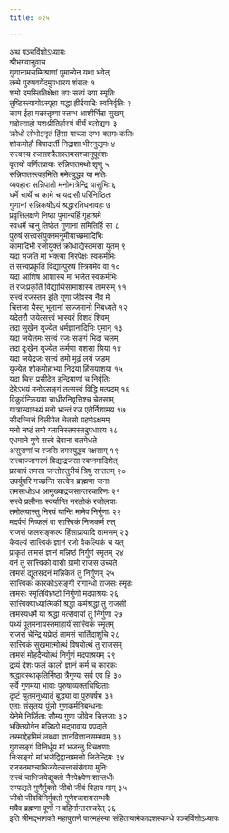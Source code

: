 ```yaml
---
title: ०२५

---
```

अथ पञ्चविंशोऽध्यायः  
श्रीभगवानुवाच  
गुणानामसम्मिश्राणां पुमान्येन यथा भवेत्  
तन्मे पुरुषवर्येदमुपधारय शंसतः १  
शमो दमस्तितिक्षेक्षा तपः सत्यं दया स्मृतिः  
तुष्टिस्त्यागोऽस्पृहा श्रद्धा ह्रीर्दयादिः स्वनिर्वृतिः २  
काम ईहा मदस्तृष्णा स्तम्भ आशीर्भिदा सुखम्  
मदोत्साहो यशःप्रीतिर्हास्यं वीर्यं बलोद्यमः ३  
क्रोधो लोभोऽनृतं हिंसा याच्ञा दम्भः क्लमः कलिः  
शोकमोहौ विषादार्ती निद्राशा भीरनुद्यमः ४  
सत्त्वस्य रजसश्चैतास्तमसश्चानुपूर्वशः  
वृत्तयो वर्णितप्रायाः सन्निपातमथो शृणु ५  
सन्निपातस्त्वहमिति ममेत्युद्धव या मतिः  
व्यवहारः सन्निपातो मनोमात्रेन्द्रि यासुभिः ६  
धर्मे चार्थे च कामे च यदासौ परिनिष्ठितः  
गुणानां सन्निकर्षोऽयं श्रद्धारतिधनावहः ७  
प्रवृत्तिलक्षणे निष्ठा पुमान्यर्हि गृहाश्रमे  
स्वधर्मे चानु तिष्ठेत गुणानां समितिर्हि सा ८  
पुरुषं सत्त्वसंयुक्तमनुमीयाच्छमादिभिः  
कामादिभी रजोयुक्तं क्रोधाद्यैस्तमसा युतम् ९  
यदा भजति मां भक्त्या निरपेक्षः स्वकर्मभिः  
तं सत्त्वप्रकृतिं विद्यात्पुरुषं स्त्रियमेव वा १०  
यदा आशिष आशास्य मां भजेत स्वकर्मभिः  
तं रजःप्रकृतिं विद्याथिंसामाशास्य तामसम् ११  
सत्त्वं रजस्तम इति गुणा जीवस्य नैव मे  
चित्तजा यैस्तु भूतानां सज्जमानो निबध्यते १२  
यदेतरौ जयेत्सत्त्वं भास्वरं विशदं शिवम्  
तदा सुखेन युज्येत धर्मज्ञानादिभिः पुमान् १३  
यदा जयेत्तमः सत्त्वं रजः सङ्गं भिदा चलम्  
तदा दुःखेन युज्येत कर्मणा यशसा श्रिया १४  
यदा जयेद्रजः सत्त्वं तमो मूढं लयं जडम्  
युज्येत शोकमोहाभ्यां निद्रया हिंसयाशया १५  
यदा चित्तं प्रसीदेत इन्द्रियाणां च निर्वृतिः  
देहेऽभयं मनोऽसङ्गं तत्सत्त्वं विद्धि मत्पदम् १६  
विकुर्वन्क्रियया चाधीरनिवृत्तिश्च चेतसाम्  
गात्रास्वास्थ्यं मनो भ्रान्तं रज एतैर्निशामय १७  
सीदच्चित्तं विलीयेत चेतसो ग्रहणेऽक्षमम्  
मनो नष्टं तमो ग्लानिस्तमस्तदुपधारय १८  
एधमाने गुणे सत्त्वे देवानां बलमेधते  
असुराणां च रजसि तमस्युद्धव रक्षसाम् १९  
सत्त्वाज्जागरणं विद्याद्रजसा स्वप्नमादिशेत्  
प्रस्वापं तमसा जन्तोस्तुरीयं त्रिषु सन्ततम् २०  
उपर्युपरि गच्छन्ति सत्त्वेन ब्राह्मणा जनाः  
तमसाधोऽध आमुख्याद्रजसान्तरचारिणः २१  
सत्त्वे प्रलीनाः स्वर्यान्ति नरलोकं रजोलयाः  
तमोलयास्तु निरयं यान्ति मामेव निर्गुणाः २२  
मदर्पणं निष्फलं वा सात्त्विकं निजकर्म तत्  
राजसं फलसङ्कल्पं हिंसाप्रायादि तामसम् २३  
कैवल्यं सात्त्विकं ज्ञानं रजो वैकल्पिकं च यत्  
प्राकृतं तामसं ज्ञानं मन्निष्ठं निर्गुणं स्मृतम् २४  
वनं तु सात्त्विको वासो ग्रामो राजस उच्यते  
तामसं द्यूतसदनं मन्निकेतं तु निर्गुणम् २५  
सात्त्विकः कारकोऽसङ्गी रागान्धो राजसः स्मृतः  
तामसः स्मृतिविभ्रष्टो निर्गुणो मदपाश्रयः २६  
सात्त्विक्याध्यात्मिकी श्रद्धा कर्मश्रद्धा तु राजसी  
तामस्यधर्मे या श्रद्धा मत्सेवायां तु निर्गुणा २७  
पथ्यं पूतमनायस्तमाहार्यं सात्त्विकं स्मृतम्  
राजसं चेन्द्रि यप्रेष्ठं तामसं चार्तिदाशुचि २८  
सात्त्विकं सुखमात्मोत्थं विषयोत्थं तु राजसम्  
तामसं मोहदैन्योत्थं निर्गुणं मदपाश्रयम् २९  
द्रव्यं देशः फलं कालो ज्ञानं कर्म च कारकः  
श्रद्धावस्थाकृतिर्निष्ठा त्रैगुण्यः सर्व एव हि ३०  
सर्वे गुणमया भावाः पुरुषाव्यक्तधिष्ठिताः  
दृष्टं श्रुतमनुध्यातं बुद्ध्या वा पुरुषर्षभ ३१  
एताः संसृतयः पुंसो गुणकर्मनिबन्धनाः  
येनेमे निर्जिताः सौम्य गुणा जीवेन चित्तजाः ३२  
भक्तियोगेन मन्निष्ठो मद्भावाय प्रपद्यते  
तस्माद्देहमिमं लब्ध्वा ज्ञानविज्ञानसम्भवम् ३३  
गुणसङ्गं विनिर्धूय मां भजन्तु विचक्षणाः  
निःसङ्गो मां भजेद्विद्वानप्रमत्तो जितेन्द्रियः ३४  
रजस्तमश्चाभिजयेत्सत्त्वसंसेवया मुनिः  
सत्त्वं चाभिजयेद्युक्तो नैरपेक्ष्येण शान्तधीः  
सम्पद्यते गुणैर्मुक्तो जीवो जीवं विहाय माम् ३५  
जीवो जीवविनिर्मुक्तो गुणैश्चाशयसम्भवैः  
मयैव ब्रह्मणा पूर्णो न बहिर्नान्तरश्चरेत् ३६  
इति श्रीमद्भागवते महापुराणे पारमहंस्यां संहितायामेकादशस्कन्धे पञ्चविंशोऽध्यायः
